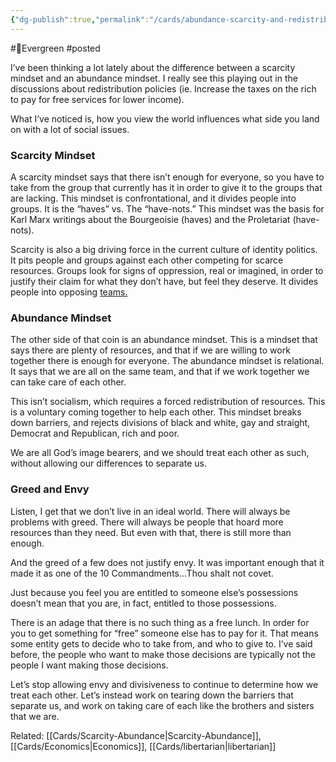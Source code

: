 ```yaml
---
{"dg-publish":true,"permalink":"/cards/abundance-scarcity-and-redistribution/"}
---
```


#🌲Evergreen 
#posted 

I’ve been thinking a lot lately about the difference between a scarcity mindset and an abundance mindset. I really see this playing out in the discussions about redistribution policies (ie. Increase the taxes on the rich to pay for free services for lower income).

What I’ve noticed is, how you view the world influences what side you land on with a lot of social issues.

### Scarcity Mindset

A scarcity mindset says that there isn’t enough for everyone, so you have to take from the group that currently has it in order to give it to the groups that are lacking. This mindset is confrontational, and it divides people into groups. It is the “haves” vs. The “have-nots.” This mindset was the basis for Karl Marx writings about the Bourgeoisie (haves) and the Proletariat (have-nots).

Scarcity is also a big driving force in the current culture of identity politics. It pits people and groups against each other competing for scarce resources. Groups look for signs of oppression, real or imagined, in order to justify their claim for what they don’t have, but feel they deserve. It divides people into opposing [teams.](https://www.jimsmoot.com/teams/)

### Abundance Mindset

The other side of that coin is an abundance mindset. This is a mindset that says there are plenty of resources, and that if we are willing to work together there is enough for everyone. The abundance mindset is relational. It says that we are all on the same team, and that if we work together we can take care of each other.

This isn’t socialism, which requires a forced redistribution of resources. This is a voluntary coming together to help each other. This mindset breaks down barriers, and rejects divisions of black and white, gay and straight, Democrat and Republican, rich and poor.

We are all God’s image bearers, and we should treat each other as such, without allowing our differences to separate us.

### Greed and Envy

Listen, I get that we don’t live in an ideal world. There will always be problems with greed. There will always be people that hoard more resources than they need. But even with that, there is still more than enough.

And the greed of a few does not justify envy. It was important enough that it made it as one of the 10 Commandments…Thou shalt not covet.

Just because you feel you are entitled to someone else’s possessions doesn’t mean that you are, in fact, entitled to those possessions.

There is an adage that there is no such thing as a free lunch. In order for you to get something for “free” someone else has to pay for it. That means some entity gets to decide who to take from, and who to give to. I’ve said before, the people who want to make those decisions are typically not the people I want making those decisions.

Let’s stop allowing envy and divisiveness to continue to determine how we treat each other. Let’s instead work on tearing down the barriers that separate us, and work on taking care of each like the brothers and sisters that we are.


Related: [[Cards/Scarcity-Abundance\|Scarcity-Abundance]], [[Cards/Economics\|Economics]], [[Cards/libertarian\|libertarian]]